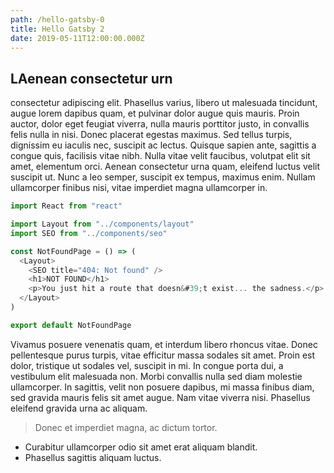 ```yaml
---
path: /hello-gatsby-0
title: Hello Gatsby 2
date: 2019-05-11T12:00:00.000Z
---
```


## LAenean consectetur urn

consectetur adipiscing elit. Phasellus varius, libero ut malesuada tincidunt, augue lorem dapibus quam, et pulvinar dolor augue quis mauris. Proin auctor, dolor eget feugiat viverra, nulla mauris porttitor justo, in convallis felis nulla in nisi. Donec placerat egestas maximus. Sed tellus turpis, dignissim eu iaculis nec, suscipit ac lectus. Quisque sapien ante, sagittis a congue quis, facilisis vitae nibh. Nulla vitae velit faucibus, volutpat elit sit amet, elementum orci. Aenean consectetur urna quam, eleifend luctus velit suscipit ut. Nunc a leo semper, suscipit ex tempus, maximus enim. Nullam ullamcorper finibus nisi, vitae imperdiet magna ullamcorper in.

```javascript
import React from "react"

import Layout from "../components/layout"
import SEO from "../components/seo"

const NotFoundPage = () => (
  <Layout>
    <SEO title="404: Not found" />
    <h1>NOT FOUND</h1>
    <p>You just hit a route that doesn&#39;t exist... the sadness.</p>
  </Layout>
)

export default NotFoundPage
```

Vivamus posuere venenatis quam, et interdum libero rhoncus vitae. Donec pellentesque purus turpis, vitae efficitur massa sodales sit amet. Proin est dolor, tristique ut sodales vel, suscipit in mi. In congue porta dui, a vestibulum elit malesuada non. Morbi convallis nulla sed diam molestie ullamcorper. In sagittis, velit non posuere dapibus, mi massa finibus diam, sed gravida mauris felis sit amet augue. Nam vitae viverra nisi. Phasellus eleifend gravida urna ac aliquam.

> Donec et imperdiet magna, ac dictum tortor.

- Curabitur ullamcorper odio sit amet erat aliquam blandit.
- Phasellus sagittis aliquam luctus.
